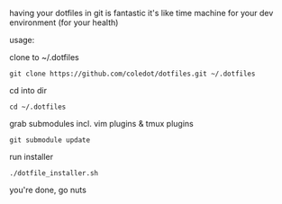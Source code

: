 having your dotfiles in git is fantastic
it's like time machine for your dev environment
(for your health)

usage:

clone to ~/.dotfiles

`git clone https://github.com/coledot/dotfiles.git ~/.dotfiles`

cd into dir

`cd ~/.dotfiles`

grab submodules incl. vim plugins & tmux plugins

`git submodule update`

run installer

`./dotfile_installer.sh`

you're done, go nuts
